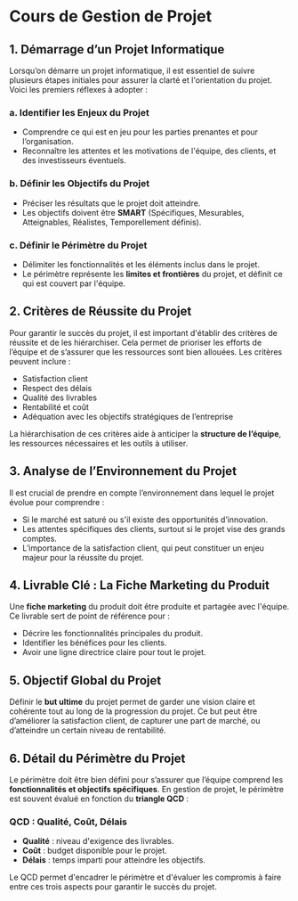 
# Cours de Gestion de Projet

## 1. Démarrage d’un Projet Informatique

Lorsqu’on démarre un projet informatique, il est essentiel de suivre plusieurs étapes initiales pour assurer la clarté et l'orientation du projet. Voici les premiers réflexes à adopter :

### a. Identifier les Enjeux du Projet
   - Comprendre ce qui est en jeu pour les parties prenantes et pour l’organisation.
   - Reconnaître les attentes et les motivations de l'équipe, des clients, et des investisseurs éventuels.

### b. Définir les Objectifs du Projet
   - Préciser les résultats que le projet doit atteindre.
   - Les objectifs doivent être **SMART** (Spécifiques, Mesurables, Atteignables, Réalistes, Temporellement définis).

### c. Définir le Périmètre du Projet
   - Délimiter les fonctionnalités et les éléments inclus dans le projet.
   - Le périmètre représente les **limites et frontières** du projet, et définit ce qui est couvert par l'équipe.

## 2. Critères de Réussite du Projet

Pour garantir le succès du projet, il est important d'établir des critères de réussite et de les hiérarchiser. Cela permet de prioriser les efforts de l’équipe et de s’assurer que les ressources sont bien allouées. Les critères peuvent inclure :
   - Satisfaction client
   - Respect des délais
   - Qualité des livrables
   - Rentabilité et coût
   - Adéquation avec les objectifs stratégiques de l’entreprise

La hiérarchisation de ces critères aide à anticiper la **structure de l’équipe**, les ressources nécessaires et les outils à utiliser.

## 3. Analyse de l’Environnement du Projet

Il est crucial de prendre en compte l’environnement dans lequel le projet évolue pour comprendre :
   - Si le marché est saturé ou s'il existe des opportunités d’innovation.
   - Les attentes spécifiques des clients, surtout si le projet vise des grands comptes.
   - L’importance de la satisfaction client, qui peut constituer un enjeu majeur pour la réussite du projet.

## 4. Livrable Clé : La Fiche Marketing du Produit

Une **fiche marketing** du produit doit être produite et partagée avec l'équipe. Ce livrable sert de point de référence pour :
   - Décrire les fonctionnalités principales du produit.
   - Identifier les bénéfices pour les clients.
   - Avoir une ligne directrice claire pour tout le projet.

## 5. Objectif Global du Projet

Définir le **but ultime** du projet permet de garder une vision claire et cohérente tout au long de la progression du projet. Ce but peut être d’améliorer la satisfaction client, de capturer une part de marché, ou d’atteindre un certain niveau de rentabilité.

## 6. Détail du Périmètre du Projet

Le périmètre doit être bien défini pour s’assurer que l’équipe comprend les **fonctionnalités et objectifs spécifiques**. En gestion de projet, le périmètre est souvent évalué en fonction du **triangle QCD** :

### QCD : Qualité, Coût, Délais
   - **Qualité** : niveau d'exigence des livrables.
   - **Coût** : budget disponible pour le projet.
   - **Délais** : temps imparti pour atteindre les objectifs.

Le QCD permet d'encadrer le périmètre et d'évaluer les compromis à faire entre ces trois aspects pour garantir le succès du projet.
